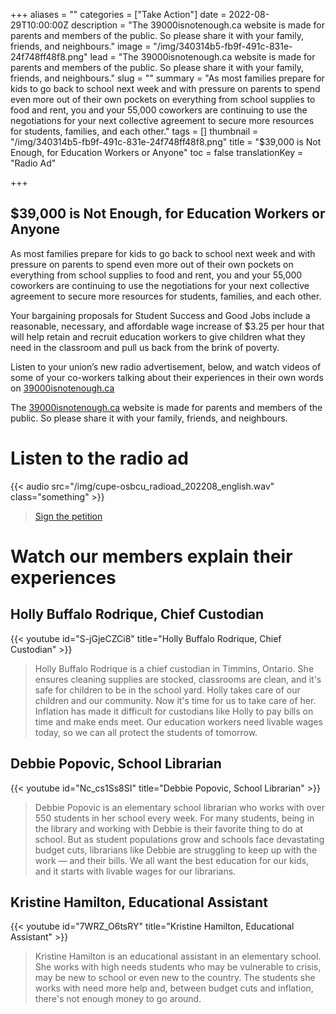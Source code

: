 +++
aliases = ""
categories = ["Take Action"]
date = 2022-08-29T10:00:00Z
description = "The 39000isnotenough.ca website is made for parents and members of the public. So please share it with your family, friends, and neighbours."
image = "/img/340314b5-fb9f-491c-831e-24f748ff48f8.png"
lead = "The 39000isnotenough.ca website is made for parents and members of the public. So please share it with your family, friends, and neighbours."
slug = ""
summary = "As most families prepare for kids to go back to school next week and with pressure on parents to spend even more out of their own pockets on everything from school supplies to food and rent, you and your 55,000 coworkers are continuing to use the negotiations for your next collective agreement to secure more resources for students, families, and each other."
tags = []
thumbnail = "/img/340314b5-fb9f-491c-831e-24f748ff48f8.png"
title = "$39,000 is Not Enough, for Education Workers or Anyone"
toc = false
translationKey = "Radio Ad"

+++
## **$39,000 is Not Enough, for Education Workers or Anyone**

As most families prepare for kids to go back to school next week and with pressure on parents to spend even more out of their own pockets on everything from school supplies to food and rent, you and your 55,000 coworkers are continuing to use the negotiations for your next collective agreement to secure more resources for students, families, and each other.

Your bargaining proposals for Student Success and Good Jobs include a reasonable, necessary, and affordable wage increase of $3.25 per hour that will help retain and recruit education workers to give children what they need in the classroom and pull us back from the brink of poverty.

Listen to your union’s new radio advertisement, below, and watch videos of some of your co-workers talking about their experiences in their own words on [39000isnotenough.ca](https://39000isnotenough.ca)

The [39000isnotenough.ca](https://39000isnotenough.ca) website is made for parents and members of the public. So please share it with your family, friends, and neighbours.

# Listen to the radio ad

{{< audio src="/img/cupe-osbcu_radioad_202208_english.wav" class="something" >}}

> [Sign the petition](https://39000isnotenough.ca/#sign-now)

# Watch our members explain their experiences

## Holly Buffalo Rodrique, Chief Custodian

{{< youtube id="S-jGjeCZCi8" title="Holly Buffalo Rodrique, Chief Custodian" >}}

> Holly Buffalo Rodrique is a chief custodian in Timmins, Ontario. She ensures cleaning supplies are stocked, classrooms are clean, and it's safe for children to be in the school yard. Holly takes care of our children and our community. Now it's time for us to take care of her. Inflation has made it difficult for custodians like Holly to pay bills on time and make ends meet. Our education workers need livable wages today, so we can all protect the students of tomorrow.

## Debbie Popovic, School Librarian

{{< youtube id="Nc_cs1Ss8SI" title="Debbie Popovic, School Librarian" >}}

> Debbie Popovic is an elementary school librarian who works with over 550 students in her school every week. For many students, being in the library and working with Debbie is their favorite thing to do at school. But as student populations grow and schools face devastating budget cuts, librarians like Debbie are struggling to keep up with the work — and their bills. We all want the best education for our kids, and it starts with livable wages for our librarians.

## Kristine Hamilton, Educational Assistant

{{< youtube id="7WRZ_O6tsRY" title="Kristine Hamilton, Educational Assistant" >}}

> Kristine Hamilton is an educational assistant in an elementary school. She works with high needs students who may be vulnerable to crisis, may be new to school or even new to the country. The students she works with need more help and, between budget cuts and inflation, there's not enough money to go around.
